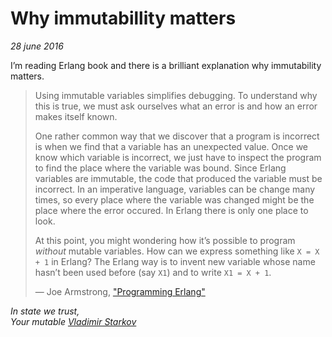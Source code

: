# Why immutabillity matters

_28 june 2016_

I’m reading Erlang book and there is a brilliant explanation
why immutability matters.

> Using immutable variables simplifies debugging. To understand why this is
true, we must ask ourselves what an error is and how an error makes itself
known.
> 
> One rather common way that we discover that a program is incorrect is when
we find that a variable has an unexpected value. Once we know which variable
is incorrect, we just have to inspect the program to find the place where the
variable was bound. Since Erlang variables are immutable, the code that
produced the variable must be incorrect. In an imperative language, variables
can be change many times, so every place where the variable was changed
might be the place where the error occured. In Erlang there is only one place
to look.
>
> At this point, you might wondering how it’s possible to program _without_
mutable variables. How can we express something like `X = X + 1` in Erlang?
The Erlang way is to invent new variable whose name hasn’t been used
before (say `X1`) and to write `X1 = X + 1`.
>
> — Joe Armstrong, ["Programming Erlang"](http://www.amazon.com/dp/B00N4FF2L0/)

_In state we trust,  
Your mutable [Vladimir Starkov](https://iamstarkov.com/)_
